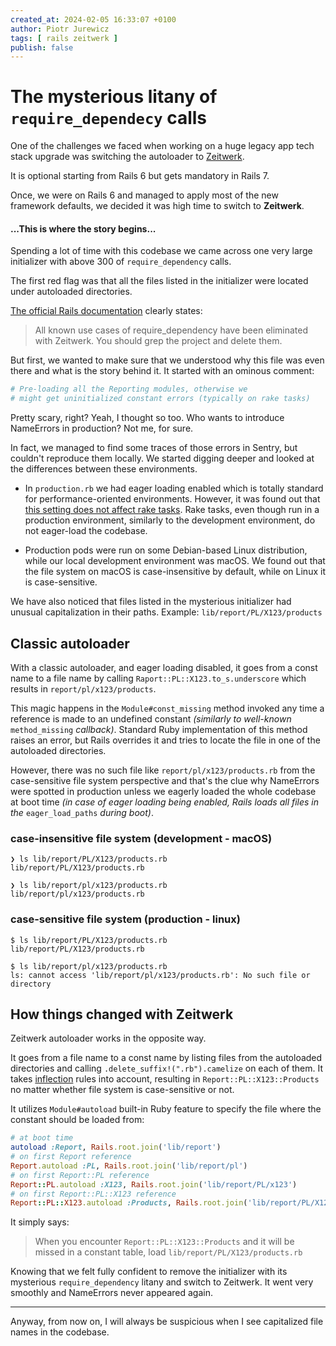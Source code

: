 ```yaml
---
created_at: 2024-02-05 16:33:07 +0100
author: Piotr Jurewicz
tags: [ rails zeitwerk ]
publish: false
---
```


# The mysterious litany of `require_dependecy` calls

One of the challenges we faced when working on a huge legacy app tech stack upgrade was switching the autoloader
to [Zeitwerk](https://github.com/fxn/zeitwerk).

It is optional starting from Rails 6 but gets mandatory in Rails 7.

Once, we were on Rails 6 and managed to apply most of the new framework defaults, we decided it was high time to switch
to __Zeitwerk__.

#### ...This is where the story begins...

Spending a lot of time with this codebase we came across one very large initializer with above 300
of `require_dependency` calls.

The first red flag was that all the files listed in the initializer were located under autoloaded directories.

[The official Rails documentation](https://guides.rubyonrails.org/classic_to_zeitwerk_howto.html#delete-require-dependency-calls)
clearly states:
> All known use cases of require_dependency have been eliminated with Zeitwerk. You should grep the project and delete
> them.

But first, we wanted to make sure that we understood why this file was even there and what is the story behind it.
It started with an ominous comment:

```ruby
# Pre-loading all the Reporting modules, otherwise we
# might get uninitialized constant errors (typically on rake tasks)
```

Pretty scary, right? Yeah, I thought so too. Who wants to introduce NameErrors in production? Not me, for sure.

In fact, we managed to find some traces of those errors in Sentry, but couldn't reproduce them locally. We started
digging deeper and looked at the differences between these environments.

- In `production.rb` we had eager loading enabled which is totally standard for performance-oriented environments.
  However, it was found out
  that [this setting does not affect rake tasks](https://www.codegram.com/blog/rake-ignores-eager-loading-rails-config/).
  Rake tasks, even though run in a production environment, similarly to the development environment, do not eager-load
  the codebase.

- Production pods were run on some Debian-based Linux distribution, while our local development environment was macOS.
  We found out that the file system on macOS is case-insensitive by default, while on Linux it is case-sensitive.

We have also noticed that files listed in the mysterious initializer had unusual capitalization in their paths.
Example: `lib/report/PL/X123/products`

## Classic autoloader

With a classic autoloader, and eager loading disabled, it goes from a const name to a file name by
calling `Raport::PL::X123.to_s.underscore` which results in `report/pl/x123/products`.

This magic happens in the `Module#const_missing` method invoked any time a reference is made to an undefined constant
_(similarly to well-known_ `method_missing` _callback)_.
Standard Ruby implementation of this method raises an error, but Rails overrides it and tries to locate the file in one
of the autoloaded directories.

However, there was no such file like `report/pl/x123/products.rb` from the case-sensitive file system perspective and
that's the clue why NameErrors were spotted in production unless we eagerly loaded the whole codebase at boot time _(in
case of eager loading being enabled, Rails loads all files in the_ `eager_load_paths` _during boot)_.

### case-insensitive file system (development - macOS)

```
❯ ls lib/report/PL/X123/products.rb
lib/report/PL/X123/products.rb

❯ ls lib/report/pl/x123/products.rb
lib/report/pl/x123/products.rb
```

### case-sensitive file system (production - linux)

```
$ ls lib/report/PL/X123/products.rb
lib/report/PL/X123/products.rb

$ ls lib/report/pl/x123/products.rb
ls: cannot access 'lib/report/pl/x123/products.rb': No such file or directory
```

## How things changed with Zeitwerk

Zeitwerk autoloader works in the opposite way.

It goes from a file name to a const name by listing files from the autoloaded directories and
calling `.delete_suffix!(".rb").camelize` on each of them.
It takes [inflection](https://github.com/fxn/zeitwerk?tab=readme-ov-file#inflection) rules into account, resulting
in `Report::PL::X123::Products` no matter whether file system is case-sensitive or not.

It utilizes `Module#autoload` built-in Ruby feature to specify the file where the constant should be loaded from:

```ruby
# at boot time
autoload :Report, Rails.root.join('lib/report')
# on first Report reference
Report.autoload :PL, Rails.root.join('lib/report/pl')
# on first Report::PL reference
Report::PL.autoload :X123, Rails.root.join('lib/report/PL/x123')
# on first Report::PL::X123 reference
Report::PL::X123.autoload :Products, Rails.root.join('lib/report/PL/X123/products.rb')
```

It simply says:
> When you encounter `Report::PL::X123::Products` and it will be missed in a constant table,
> load `lib/report/PL/X123/products.rb`

Knowing that we felt fully confident to remove the initializer with its mysterious `require_dependency` litany and
switch to Zeitwerk. It went very smoothly and NameErrors never appeared again.
___
Anyway, from now on, I will always be suspicious when I see capitalized file names in the codebase.